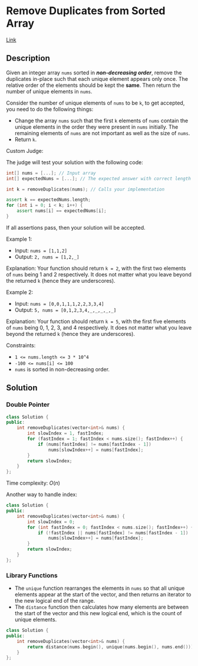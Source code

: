 # Remove Duplicates from Sorted Array

[Link](https://leetcode.com/problems/remove-duplicates-from-sorted-array/description/)

## Description

Given an integer array `nums` sorted in ***non-decreasing order***, remove the duplicates in-place such that each unique element appears only once. The relative order of the elements should be kept the **same**. Then return the number of unique elements in `nums`.

Consider the number of unique elements of `nums` to be `k`, to get accepted, you need to do the following things:

- Change the array `nums` such that the first `k` elements of `nums` contain the unique elements in the order they were present in `nums` initially. The remaining elements of `nums` are not important as well as the size of `nums`.
- Return `k`.

Custom Judge:

The judge will test your solution with the following code:

```C++
int[] nums = [...]; // Input array
int[] expectedNums = [...]; // The expected answer with correct length

int k = removeDuplicates(nums); // Calls your implementation

assert k == expectedNums.length;
for (int i = 0; i < k; i++) {
    assert nums[i] == expectedNums[i];
}
```

If all assertions pass, then your solution will be accepted.

Example 1:

- Input: `nums = [1,1,2]`
- Output: `2, nums = [1,2,_]`

Explanation: Your function should return `k = 2`, with the first two elements of `nums` being 1 and 2 respectively. It does not matter what you leave beyond the returned `k` (hence they are underscores).

Example 2:

- Input: `nums = [0,0,1,1,1,2,2,3,3,4]`
- Output: `5, nums = [0,1,2,3,4,_,_,_,_,_]`

Explanation: Your function should return `k = 5`, with the first five elements of `nums` being 0, 1, 2, 3, and 4 respectively. It does not matter what you leave beyond the returned `k` (hence they are underscores).

Constraints:

- `1 <= nums.length <= 3 * 10^4`
- `-100 <= nums[i] <= 100`
- `nums` is sorted in non-decreasing order.

## Solution

### Double Pointer

```C++
class Solution {
public:
    int removeDuplicates(vector<int>& nums) {
        int slowIndex = 1, fastIndex;
        for (fastIndex = 1; fastIndex < nums.size(); fastIndex++) {
            if (nums[fastIndex] != nums[fastIndex - 1])
                nums[slowIndex++] = nums[fastIndex];
        }
        return slowIndex;
    }
};
```

Time complexity: $O(n)$

Another way to handle index:

```C++
class Solution {
public:
    int removeDuplicates(vector<int>& nums) {
        int slowIndex = 0;
        for (int fastIndex = 0; fastIndex < nums.size(); fastIndex++) {
            if (!fastIndex || nums[fastIndex] != nums[fastIndex - 1])
                nums[slowIndex++] = nums[fastIndex];
        }
        return slowIndex;
    }
};
```

### Library Functions

- The `unique` function rearranges the elements in `nums` so that all unique elements appear at the start of the vector, and then returns an iterator to the new logical end of the range.
- The `distance` function then calculates how many elements are between the start of the vector and this new logical end, which is the count of unique elements.

```C++
class Solution {
public:
    int removeDuplicates(vector<int>& nums) {
        return distance(nums.begin(), unique(nums.begin(), nums.end()));
    }
};
```
